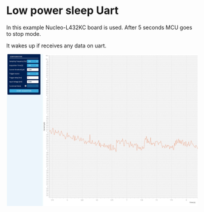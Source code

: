 # Low power sleep Uart
In this example Nucleo-L432KC board is used.
After 5 seconds MCU goes to stop mode.

It wakes up if receives any data on uart.

![alt-text](https://github.com/AnSolo27/STM32L432KC_Stop_Uart/blob/master/power_consumption/PC.jpg "Power consumption")


